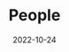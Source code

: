 ---
title: People
date: 2022-10-24

type: landing

sections:
  - block: people
    content:
      title: Research Team
      # Choose which groups/teams of users to display.
      #   Edit `user_groups` in each user's profile to add them to one or more of these groups.
      user_groups:
          - Faculty
          - Ph.D. Students
          - Master Students
          - Undergraduate Students
          - Former Supervised Students
          - Visitors
          - Alumni
      sort_by: Weight
      sort_ascending: true
    design:
      show_interests: false
      show_role: true
      show_social: true
---